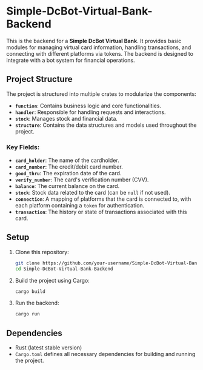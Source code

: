 # Simple-DcBot-Virtual-Bank-Backend

This is the backend for a **Simple DcBot Virtual Bank**. It provides basic modules for managing virtual card information, handling transactions, and connecting with different platforms via tokens. The backend is designed to integrate with a bot system for financial operations.

## Project Structure

The project is structured into multiple crates to modularize the components:

* **`function`**: Contains business logic and core functionalities.
* **`handler`**: Responsible for handling requests and interactions.
* **`stock`**: Manages stock and financial data.
* **`structure`**: Contains the data structures and models used throughout the project.

### Key Fields:

* **`card_holder`**: The name of the cardholder.
* **`card_number`**: The credit/debit card number.
* **`good_thru`**: The expiration date of the card.
* **`verify_number`**: The card's verification number (CVV).
* **`balance`**: The current balance on the card.
* **`stock`**: Stock data related to the card (can be `null` if not used).
* **`connection`**: A mapping of platforms that the card is connected to, with each platform containing a `token` for authentication.
* **`transaction`**: The history or state of transactions associated with this card.

## Setup

1. Clone this repository:

   ```bash
   git clone https://github.com/your-username/Simple-DcBot-Virtual-Bank-Backend.git
   cd Simple-DcBot-Virtual-Bank-Backend
   ```

2. Build the project using Cargo:

   ```bash
   cargo build
   ```

3. Run the backend:

   ```bash
   cargo run
   ```

## Dependencies

* Rust (latest stable version)
* `Cargo.toml` defines all necessary dependencies for building and running the project.